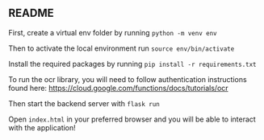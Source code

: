 ## README

First, create a virtual env folder by running `python -m venv env`

Then to activate the local environment run `source env/bin/activate`

Install the required packages by running `pip install -r requirements.txt`

To run the ocr library, you will need to follow authentication instructions found here: https://cloud.google.com/functions/docs/tutorials/ocr

Then start the backend server with `flask run`

Open `index.html` in your preferred browser and you will be able to interact with the application!


